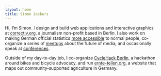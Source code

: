```yaml
---
layout: home
title: Simon Jockers
---
```


Hi, I’m Simon. I design and build web applications and interactive graphics at [correctiv.org](https://correctiv.org), a journalism non-profit based in Berlin. I also work on making German official statistics [more accessible](http://datengui.de/) to normal people, co-organize a series of [meetups](https://www.meetup.com/Hacks-Hackers-Berlin/) about the future of media, and occasionally speak at [conferences](/speaking/).

Outside of my day-to-day job, I co-organize [CycleHack Berlin](http://cyclehackberlin.de/), a hackathon around bikes and bicycle advocacy, and run [ernte-teilen.org](https://ernte-teilen.org/), a website that maps out community-supported agriculture in Germany.

